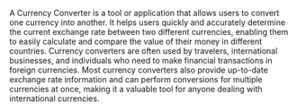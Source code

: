 A Currency Converter is a tool or application that allows users to convert one currency into another. It helps users quickly and accurately determine the current exchange rate between two different currencies, enabling them to easily calculate and compare the value of their money in different countries. Currency converters are often used by travelers, international businesses, and individuals who need to make financial transactions in foreign currencies. Most currency converters also provide up-to-date exchange rate information and can perform conversions for multiple currencies at once, making it a valuable tool for anyone dealing with international currencies.
